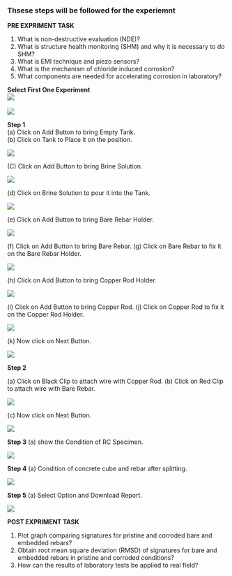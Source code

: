 ### Thsese steps will be followed for the experiemnt
**PRE EXPRIMENT TASK**

1) What is non-destructive evaluation (NDE)?<br>
2) What is structure health monitoring (SHM) and why it is necessary to
do SHM?<br>
3) What is EMI technique and piezo sensors?<br>
4) What is the mechanism of chloride induced corrosion?<br>
5) What components are needed for accelerating corrosion in laboratory?<br>


**Select First One Experiment**
<br>
<img src="images/pr1.png"/>
<br><br>
<img src="images/pr2.png"/>

**Step 1**
<br>
(a) Click on Add Button to bring Empty Tank.<br>
(b) Click on Tank to Place it on the position.<br>

<img src="images/pr3.png"/>

(C) Click on Add Button to bring Brine Solution.

<img src="images/pr4.png"/>


(d) Click on Brine Solution to pour it into the Tank.

<img src="images/pr5.png"/>


(e) Click on Add Button to bring Bare Rebar Holder.

<img src="images/pr6.png"/>


(f) Click on Add Button to bring Bare Rebar.
(g) Click on Bare Rebar to fix it on the Bare Rebar Holder.

<img src="images/pr7.png"/>

(h) Click on Add Button to bring Copper Rod Holder.

<img src="images/pr8.png"/>

(i) Click on Add Button to bring Copper Rod.
(j) Click on Copper Rod to fix it on the Copper Rod Holder.

<img src="images/pr9.png"/>

(k) Now click on Next Button.

<img src="images/pr10.png"/>

**Step 2**

(a) Click on Black Clip to attach wire with Copper Rod.
(b) Click on Red Clip to attach wire with Bare Rebar.

<img src="images/pr11.png"/>

(c) Now click on Next Button.

<img src="images/pr12.png"/>

**Step 3**
(a) show the Condition of RC Specimen.

<img src="images/bpr13.png"/>

**Step 4**
(a) Condition of concrete cube and rebar after splitting.

<img src="images/bpr14.png"/>

**Step 5**
(a) Select Option and Download Report.

<img src="images/bpr15.png"/>

**POST EXPRIMENT TASK**

1) Plot graph comparing signatures for pristine and corroded bare and
embedded rebars?<br>
2) Obtain root mean square deviation (RMSD) of signatures for bare and
embedded rebars in pristine and corroded conditions?<br>
3) How can the results of laboratory tests be applied to real field?<br>
